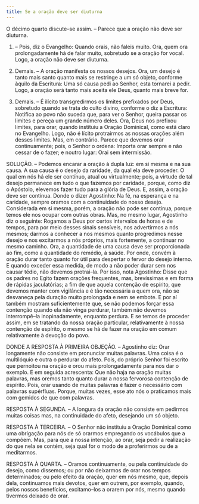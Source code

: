 ```yaml
---
title: Se a oração deve ser diuturna
---
```


O décimo quarto discute–se assim. – Parece que a oração não deve ser diuturna.  

1. – Pois, diz o Evangelho: Quando orais, não faleis muito. Ora, quem ora prolongadamente há de falar muito, sobretudo se a oração for vocal. Logo, a oração não deve ser diuturna.  

2. Demais. – A oração manifesta os nossos desejos. Ora, um desejo é tanto mais santo quanto mais se restringe a um só objeto, conforme àquilo da Escritura: Uma só causa pedi ao Senhor, esta tornarei a pedir. Logo, a oração será tanto mais aceita ele Deus, quanto mais breve for.  

3. Demais. – É ilícito transgredirmos os limites prefixados por Deus, sobretudo quando se trata do culto divino, conforme o diz a Escritura: Notifica ao povo não suceda que, para ver o Senhor, queira passar os limites e pereça um grande número deles. Ora, Deus nos prefixou limites, para orar, quando instituiu a Oração Dominical, como está claro no Evangelho. Logo, não é lícito protrairmos as nossas orações além desses limites.  Mas, em contrário. Parece que devemos orar continuamente; pois, o Senhor o ordena: Importa orar sempre e não cessar de o fazer; e noutro lugar: Orai sem intermissão.  

SOLUÇÃO. – Podemos encarar a oração à dupla luz: em si mesma e na sua causa.  A sua causa é o desejo da raridade, da qual ela deve proceder. O qual em nós há ele ser contínuo, atual ou virtualmente; pois, a virtude de tal desejo permanece em tudo o que fazemos por caridade, porque, como diz o Apóstolo, elevemos fazer tudo para a glória de Deus. E, assim, a oração deve ser contínua. Donde o dizer Agostinho: Na fé, na esperança e na caridade, sempre oramos com a continuidade do nosso desejo.  Considerada em si mesma, porém, a oração não pode ser contínua, porque temos ele nos ocupar com outras obras. Mas, no mesmo lugar, Agostinho diz o seguinte: Rogamos a Deus por certos intervalos de horas e de tempos, para por meio desses sinais sensíveis, nos advertirmos a nós mesmos; darmos a conhecer a nos mesmos quanto progredimos nesse desejo e nos excitarmos a nós próprios, mais fortemente, a continuar no mesmo caminho. Ora, a quantidade de uma causa deve ser proporcionada ao fim, como a quantidade do remédio, à saúde. Por onde, convém à oração durar tanto quanto for útil para despertar o fervor do desejo interno. E quando exceder essa medida, de modo a não poder durar sem nos causar tédio, não devemos protrai–la. Por isso, nota Agostinho: Disse que os padres no Egito fazem orações frequentes, mas, brevíssimas e em forma de rápidas jaculatórias; a fim de que aquela contenção de espírito, que devemos manter com vigilância e é tão necessária a quem ora, não se desvaneça pela duração muito prolongada e nem se embote. E por aí também mostram suficientemente que, se não podemos forçar essa contenção quando ela não vinga perdurar, também não devemos interrompê–la inopinadamente, enquanto perdura. E se temos de proceder assim, em se tratando da nossa oração particular, relativamente à nossa contenção de espírito, o mesmo se há de fazer na oração em comum relativamente à devoção do povo.  

DONDE A RESPOSTA À PRIMEIRA OBJEÇÃO. – Agostinho diz: Orar longamente não consiste em pronunciar muitas palavras. Uma coisa é o multilóquio e outra o perdurar do afeto. Pois, do próprio Senhor foi escrito que pernoitou na oração e orou mais prolongadamente para nos dar o exemplo. E em seguida acrescenta: Que não haja na oração muitas palavras, mas oremos tanto quanto durar a nossa fervorosa contenção de espírito. Pois, orar usando de muitas palavras é fazer o necessário com palavras supérfluas. Porque, muitas vezes, esse ato nós o praticamos mais com gemidos de que com palavras.  

RESPOSTA À SEGUNDA. – A longura da oração não consiste em pedirmos muitas coisas mas, na continuidade do afeto, desejando um só objeto.  

RESPOSTA À TERCEIRA. – O Senhor não instituiu a Oração Dominical como uma obrigação para nós de só orarmos empregando os vocábulos que a compõem. Mas, para que a nossa intenção, ao orar, seja pedir a realização do que nela se contém, seja qual for o modo de a proferirmos ou de a meditarmos.  

RESPOSTA À QUARTA. – Oramos continuamente, ou pela continuidade do desejo, como dissemos; ou por não deixarmos de orar nos tempos determinados; ou pelo efeito da oração, quer em nós mesmo, que, depois dela, continuamos mais devotos, quer em outrem, por exemplo, quando, pelos nossos benefícios, excitamo–los a orarem por nós, mesmo quando tivermos deixado de orar.
